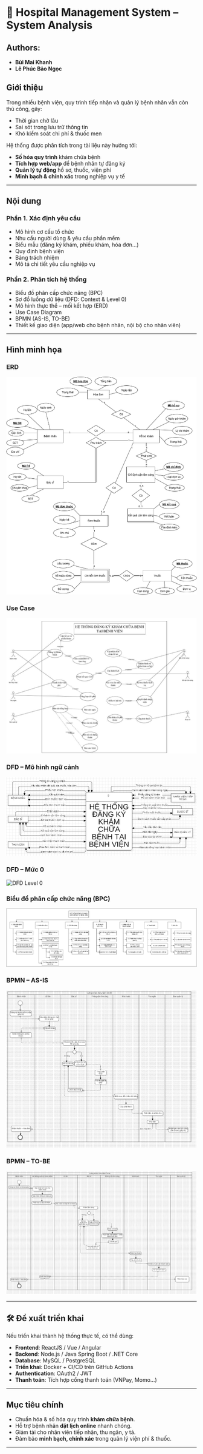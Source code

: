 # 🏥 Hospital Management System – System Analysis

## Authors:
- **Bùi Mai Khanh**
- **Lê Phúc Bảo Ngọc**

## Giới thiệu
Trong nhiều bệnh viện, quy trình tiếp nhận và quản lý bệnh nhân vẫn còn thủ công, gây:
- Thời gian chờ lâu
- Sai sót trong lưu trữ thông tin
- Khó kiểm soát chi phí & thuốc men

Hệ thống được phân tích trong tài liệu này hướng tới:
- **Số hóa quy trình** khám chữa bệnh
- **Tích hợp web/app** để bệnh nhân tự đăng ký
- **Quản lý tự động** hồ sơ, thuốc, viện phí
- **Minh bạch & chính xác** trong nghiệp vụ y tế

---

## Nội dung

### Phần 1. Xác định yêu cầu
- Mô hình cơ cấu tổ chức
- Nhu cầu người dùng & yêu cầu phần mềm
- Biểu mẫu (đăng ký khám, phiếu khám, hóa đơn…)
- Quy định bệnh viện
- Bảng trách nhiệm
- Mô tả chi tiết yêu cầu nghiệp vụ

### Phần 2. Phân tích hệ thống
- Biểu đồ phân cấp chức năng (BPC)
- Sơ đồ luồng dữ liệu (DFD: Context & Level 0)
- Mô hình thực thể – mối kết hợp (ERD)
- Use Case Diagram
- BPMN (AS-IS, TO-BE)
- Thiết kế giao diện (app/web cho bệnh nhân, nội bộ cho nhân viên)

---
## Hình minh họa
### ERD
![ERD](images/erd.png)

### Use Case
![Use Case](images/use-case.jpg)

### DFD – Mô hình ngữ cảnh
![DFD Context](images/dfd_context.jpg)

### DFD – Mức 0
![DFD Level 0](images/dfd0.jpg)

### Biểu đồ phân cấp chức năng (BPC)
![BPC](images/bpc.png)

### BPMN – AS-IS
![BPMN AS-IS](images/BPMNDiagram1.png)

### BPMN – TO-BE
![BPMN TO-BE](images/BPMNDiagram2.png)

---

## 🛠️ Đề xuất triển khai
Nếu triển khai thành hệ thống thực tế, có thể dùng:
- **Frontend**: ReactJS / Vue / Angular
- **Backend**: Node.js / Java Spring Boot / .NET Core
- **Database**: MySQL / PostgreSQL
- **Triển khai**: Docker + CI/CD trên GitHub Actions
- **Authentication**: OAuth2 / JWT
- **Thanh toán**: Tích hợp cổng thanh toán (VNPay, Momo…)

---


## Mục tiêu chính
- Chuẩn hóa & số hóa quy trình **khám chữa bệnh**.
- Hỗ trợ bệnh nhân **đặt lịch online** nhanh chóng.
- Giảm tải cho nhân viên tiếp nhận, thu ngân, y tá.
- Đảm bảo **minh bạch, chính xác** trong quản lý viện phí & thuốc.

---
